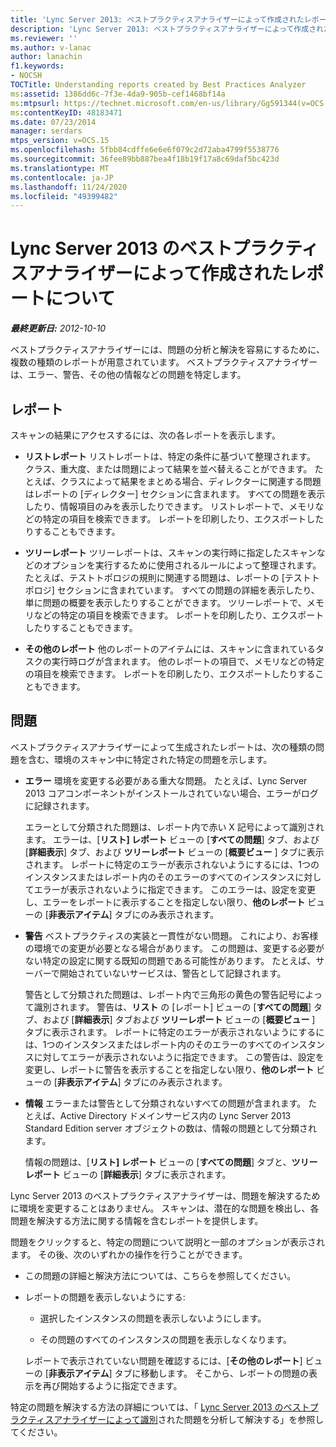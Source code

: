 ```yaml
---
title: 'Lync Server 2013: ベストプラクティスアナライザーによって作成されたレポートについて'
description: 'Lync Server 2013: ベストプラクティスアナライザーによって作成されたレポートについて。'
ms.reviewer: ''
ms.author: v-lanac
author: lanachin
f1.keywords:
- NOCSH
TOCTitle: Understanding reports created by Best Practices Analyzer
ms:assetid: 1386dd6c-7f3e-4da9-905b-cef1468bf14a
ms:mtpsurl: https://technet.microsoft.com/en-us/library/Gg591344(v=OCS.15)
ms:contentKeyID: 48183471
ms.date: 07/23/2014
manager: serdars
mtps_version: v=OCS.15
ms.openlocfilehash: 5fbb84cdffe6e6e6f079c2d72aba4799f5538776
ms.sourcegitcommit: 36fee89bb887bea4f18b19f17a8c69daf5bc423d
ms.translationtype: MT
ms.contentlocale: ja-JP
ms.lasthandoff: 11/24/2020
ms.locfileid: "49399482"
---
```

# <a name="understanding-reports-created-by-best-practices-analyzer-in-lync-server-2013"></a>Lync Server 2013 のベストプラクティスアナライザーによって作成されたレポートについて

<div data-xmlns="http://www.w3.org/1999/xhtml">

<div class="topic" data-xmlns="http://www.w3.org/1999/xhtml" data-msxsl="urn:schemas-microsoft-com:xslt" data-cs="https://msdn.microsoft.com/">

<div data-asp="https://msdn2.microsoft.com/asp">



</div>

<div id="mainSection">

<div id="mainBody">

<span> </span>

_**最終更新日:** 2012-10-10_

ベストプラクティスアナライザーには、問題の分析と解決を容易にするために、複数の種類のレポートが用意されています。 ベストプラクティスアナライザーは、エラー、警告、その他の情報などの問題を特定します。

<div>

## <a name="reports"></a>レポート

スキャンの結果にアクセスするには、次の各レポートを表示します。

  - **リストレポート**   リストレポートは、特定の条件に基づいて整理されます。 クラス、重大度、または問題によって結果を並べ替えることができます。 たとえば、クラスによって結果をまとめる場合、ディレクターに関連する問題はレポートの [ディレクター] セクションに含まれます。 すべての問題を表示したり、情報項目のみを表示したりできます。 リストレポートで、メモリなどの特定の項目を検索できます。 レポートを印刷したり、エクスポートしたりすることもできます。

  - **ツリーレポート**   ツリーレポートは、スキャンの実行時に指定したスキャンなどのオプションを実行するために使用されるルールによって整理されます。 たとえば、テストトポロジの規則に関連する問題は、レポートの [テストトポロジ] セクションに含まれています。 すべての問題の詳細を表示したり、単に問題の概要を表示したりすることができます。 ツリーレポートで、メモリなどの特定の項目を検索できます。 レポートを印刷したり、エクスポートしたりすることもできます。

  - **その他のレポート**   他のレポートのアイテムには、スキャンに含まれているタスクの実行時ログが含まれます。 他のレポートの項目で、メモリなどの特定の項目を検索できます。 レポートを印刷したり、エクスポートしたりすることもできます。

</div>

<div>

## <a name="issues"></a>問題

ベストプラクティスアナライザーによって生成されたレポートは、次の種類の問題を含む、環境のスキャン中に特定された特定の問題を示します。

  - **エラー**   環境を変更する必要がある重大な問題。 たとえば、Lync Server 2013 コアコンポーネントがインストールされていない場合、エラーがログに記録されます。

    エラーとして分類された問題は、レポート内で赤い X 記号によって識別されます。 エラーは、[**リスト] レポート** ビューの [**すべての問題**] タブ、および [**詳細表示**] タブ、および **ツリーレポート** ビューの [**概要ビュー** ] タブに表示されます。 レポートに特定のエラーが表示されないようにするには、1つのインスタンスまたはレポート内のそのエラーのすべてのインスタンスに対してエラーが表示されないように指定できます。 このエラーは、設定を変更し、エラーをレポートに表示することを指定しない限り、**他のレポート** ビューの [**非表示アイテム**] タブにのみ表示されます。

  - **警告**   ベストプラクティスの実装と一貫性がない問題。 これにより、お客様の環境での変更が必要となる場合があります。 この問題は、変更する必要がない特定の設定に関する既知の問題である可能性があります。 たとえば、サーバーで開始されていないサービスは、警告として記録されます。

    警告として分類された問題は、レポート内で三角形の黄色の警告記号によって識別されます。 警告は、**リスト** の [レポート] ビューの [**すべての問題**] タブ、および [**詳細表示**] タブおよび **ツリーレポート** ビューの [**概要ビュー** ] タブに表示されます。 レポートに特定のエラーが表示されないようにするには、1つのインスタンスまたはレポート内のそのエラーのすべてのインスタンスに対してエラーが表示されないように指定できます。 この警告は、設定を変更し、レポートに警告を表示することを指定しない限り、**他のレポート** ビューの [**非表示アイテム**] タブにのみ表示されます。

  - **情報**   エラーまたは警告として分類されないすべての問題が含まれます。 たとえば、Active Directory ドメインサービス内の Lync Server 2013 Standard Edition server オブジェクトの数は、情報の問題として分類されます。

    情報の問題は、[**リスト] レポート** ビューの [**すべての問題**] タブと、**ツリーレポート** ビューの [**詳細表示**] タブに表示されます。

Lync Server 2013 のベストプラクティスアナライザーは、問題を解決するために環境を変更することはありません。 スキャンは、潜在的な問題を検出し、各問題を解決する方法に関する情報を含むレポートを提供します。

問題をクリックすると、特定の問題について説明と一部のオプションが表示されます。 その後、次のいずれかの操作を行うことができます。

  - この問題の詳細と解決方法については、こちらを参照してください。

  - レポートの問題を表示しないようにする:

      - 選択したインスタンスの問題を表示しないようにします。

      - その問題のすべてのインスタンスの問題を表示しなくなります。

    レポートで表示されていない問題を確認するには、[**その他のレポート**] ビューの [**非表示アイテム**] タブに移動します。 そこから、レポートの問題の表示を再び開始するように指定できます。

特定の問題を解決する方法の詳細については、「 [Lync Server 2013 のベストプラクティスアナライザーによって識別](lync-server-2013-analyzing-and-resolving-issues-identified-by-best-practices-analyzer.md)された問題を分析して解決する」を参照してください。

</div>

</div>

<span> </span>

</div>

</div>

</div>
